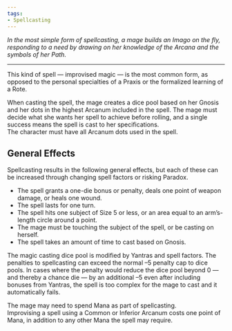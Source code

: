 ```yaml
---
tags:
- Spellcasting
---
```


_In the most simple form of spellcasting, a mage builds an Imago on the fly, responding to a need by drawing on her knowledge of the Arcana and the symbols of her Path._

---

This kind of spell — improvised magic — is the most common form, as opposed to the personal specialties of a Praxis or the formalized learning of a Rote.

When casting the spell, the mage creates a dice pool based on her Gnosis and her dots in the highest Arcanum included in the spell. The mage must decide what she wants her spell to achieve before rolling, and a single success means the spell is cast to her specifications.\
The character must have all Arcanum dots used in the spell.

## General Effects

Spellcasting results in the following general effects, but each of these can be increased through changing spell factors or risking Paradox.
- The spell grants a one-die bonus or penalty, deals one point of weapon damage, or heals one wound.
- The spell lasts for one turn.
- The spell hits one subject of Size 5 or less, or an area equal to an arm’s-length circle around a point.
- The mage must be touching the subject of the spell, or be casting on herself.
- The spell takes an amount of time to cast based on Gnosis.

The magic casting dice pool is modified by Yantras and spell factors. The penalties to spellcasting can exceed the normal –5 penalty cap to dice pools. In cases where the penalty would reduce the dice pool beyond 0 — and thereby a chance die — by an additional –5 even after including bonuses from Yantras, the spell is too complex for the mage to cast and it automatically fails.

The mage may need to spend Mana as part of spellcasting.\
Improvising a spell using a Common or Inferior Arcanum costs one point of Mana, in addition to any other Mana the spell may require.